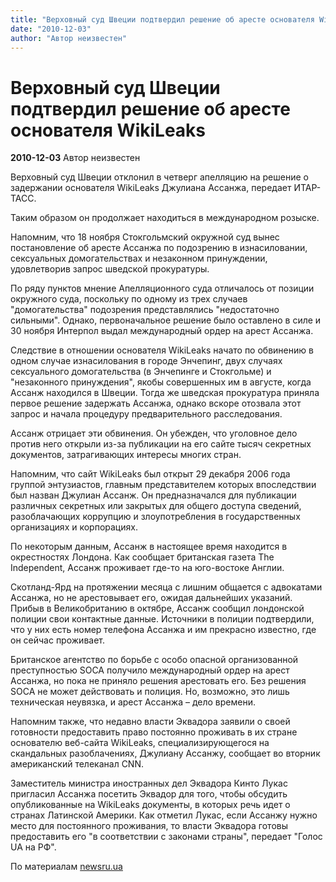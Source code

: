```yaml
---
title: "Верховный суд Швеции подтвердил решение об аресте основателя WikiLeaks"
date: "2010-12-03"
author: "Автор неизвестен"
---
```


# Верховный суд Швеции подтвердил решение об аресте основателя WikiLeaks

**2010-12-03** Автор неизвестен

Верховный суд Швеции отклонил в четверг апелляцию на решение о задержании основателя WikiLeaks Джулиана Ассанжа, передает ИТАР-ТАСС.

Таким образом он продолжает находиться в международном розыске.

Напомним, что 18 ноября Стокгольмский окружной суд вынес постановление об аресте Ассанжа по подозрению в изнасиловании, сексуальных домогательствах и незаконном принуждении, удовлетворив запрос шведской прокуратуры.

По ряду пунктов мнение Апелляционного суда отличалось от позиции окружного суда, поскольку по одному из трех случаев "домогательства" подозрения представлялись "недостаточно сильными". Однако, первоначальное решение было оставлено в силе и 30 ноября Интерпол выдал международный ордер на арест Ассанжа.

Следствие в отношении основателя WikiLeaks начато по обвинению в одном случае изнасилования в городе Энчепинг, двух случаях сексуального домогательства (в Энчепинге и Стокгольме) и "незаконного принуждения", якобы совершенных им в августе, когда Ассанж находился в Швеции. Тогда же шведская прокуратура приняла первое решение задержать Ассанжа, однако вскоре отозвала этот запрос и начала процедуру предварительного расследования.

Ассанж отрицает эти обвинения. Он убежден, что уголовное дело против него открыли из-за публикации на его сайте тысяч секретных документов, затрагивающих интересы многих стран.

Напомним, что сайт WikiLeaks был открыт 29 декабря 2006 года группой энтузиастов, главным представителем которых впоследствии был назван Джулиан Ассанж. Он предназначался для публикации различных секретных или закрытых для общего доступа сведений, разоблачающих коррупцию и злоупотребления в государственных организациях и корпорациях.

По некоторым данным, Ассанж в настоящее время находится в окрестностях Лондона. Как сообщает британская газета The Independent, Ассанж проживает где-то на юго-востоке Англии.

Скотланд-Ярд на протяжении месяца с лишним общается с адвокатами Ассанжа, но не арестовывает его, ожидая дальнейших указаний. Прибыв в Великобританию в октябре, Ассанж сообщил лондонской полиции свои контактные данные. Источники в полиции подтвердили, что у них есть номер телефона Ассанжа и им прекрасно известно, где он сейчас проживает.

Британское агентство по борьбе с особо опасной организованной преступностью SOCA получило международный ордер на арест Ассанжа, но пока не приняло решения арестовать его. Без решения SOCA не может действовать и полиция. Но, возможно, это лишь техническая неувязка, и арест Ассанжа – дело времени.

Напомним также, что недавно власти Эквадора заявили о своей готовности предоставить право постоянно проживать в их стране основателю веб-сайта WikiLeaks, специализирующегося на скандальных разоблачениях, Джулиану Ассанжу, сообщает во вторник американский телеканал CNN.

Заместитель министра иностранных дел Эквадора Кинто Лукас пригласил Ассанжа посетить Эквадор для того, чтобы обсудить опубликованные на WikiLeaks документы, в которых речь идет о странах Латинской Америки. Как отметил Лукас, если Ассанжу нужно место для постоянного проживания, то власти Эквадора готовы предоставить его "в соответствии с законами страны", передает "Голос UA на РФ".

По материалам [ newsru.ua ](http://newsru.ua/)